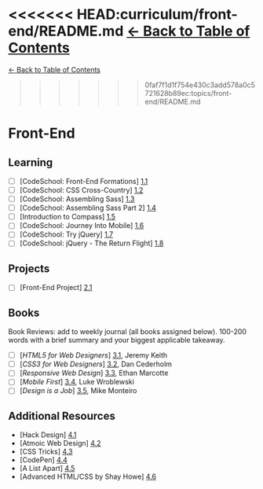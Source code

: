 <<<<<<< HEAD:curriculum/front-end/README.md
[← Back to Table of Contents](/curriculum/)
=======
[← Back to Table of Contents](/topics)
>>>>>>> 0faf7f1d1f754e430c3add578a0c5721628b89ec:topics/front-end/README.md

# Front-End

## Learning

- [ ] [CodeSchool: Front-End Formations] [1.1]
- [ ] [CodeSchool: CSS Cross-Country] [1.2]
- [ ] [CodeSchool: Assembling Sass] [1.3]
- [ ] [CodeSchool: Assembling Sass Part 2] [1.4]
- [ ] [Introduction to Compass] [1.5]
- [ ] [CodeSchool: Journey Into Mobile] [1.6]
- [ ] [CodeSchool: Try jQuery] [1.7]
- [ ] [CodeSchool: jQuery - The Return Flight] [1.8]

[1.1]: https://www.codeschool.com/courses/front-end-formations
[1.2]: https://www.codeschool.com/courses/css-cross-country
[1.3]: https://www.codeschool.com/courses/assembling-sass
[1.4]: https://www.codeschool.com/courses/assembling-sass-part-2
[1.5]: http://compass-style.org/help/
[1.6]: https://www.codeschool.com/courses/journey-into-mobile
[1.7]: https://www.codeschool.com/courses/try-jquery
[1.8]: https://www.codeschool.com/courses/jquery-the-return-flight 

## Projects

- [ ] [Front-End Project] [2.1]

[2.1]: topics/front-end/project-front-end.md

## Books
Book Reviews: add to weekly journal (all books assigned below). 100-200 words with a brief summary and your biggest applicable takeaway.

- [ ] [*HTML5 for Web Designers*] [3.1], Jeremy Keith
- [ ] [*CSS3 for Web Designers*] [3.2], Dan Cederholm
- [ ] [*Responsive Web Design*] [3.3], Ethan Marcotte
- [ ] [*Mobile First*] [3.4], Luke Wroblewski
- [ ] [*Design is a Job*] [3.5], Mike Monteiro

[3.1]: http://html5forwebdesigners.com/
[3.2]: http://abookapart.com/products/css3-for-web-designers
[3.3]: http://abookapart.com/products/responsive-web-design
[3.4]: http://abookapart.com/products/mobile-first
[3.5]: http://abookapart.com/products/design-is-a-job 

## Additional Resources
- [Hack Design] [4.1]
- [Atmoic Web Design] [4.2]
- [CSS Tricks] [4.3]
- [CodePen] [4.4]
- [A List Apart] [4.5]
- [Advanced HTML/CSS by Shay Howe] [4.6]

[4.1]: http://hackdesign.org/courses/
[4.2]: http://bradfrost.com/blog/post/atomic-web-design/
[4.3]: http://css-tricks.com/
[4.4]: http://codpen.io/
[4.5]: http://alistapart.com/
[4.6]: http://learn.shayhowe.com/advanced-html-css/
